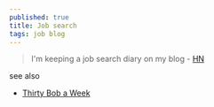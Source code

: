 ```yaml
---
published: true
title: Job search
tags: job blog
---
```

> I'm keeping a job search diary on my blog - [HN](https://news.ycombinator.com/item?id=30003106)

see also
- [Thirty Bob a Week](https://www.scottishpoetrylibrary.org.uk/poem/thirty-bob-a-week/)